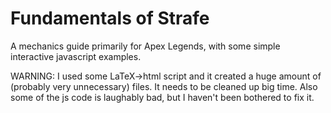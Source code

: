 # Fundamentals of Strafe

A mechanics guide primarily for Apex Legends, with some simple interactive javascript examples.


WARNING: I used some LaTeX->html script and it created a huge amount of (probably very unnecessary) files. It needs to be cleaned up big time. Also some of the js code is laughably bad, but I haven't been bothered to fix it.
